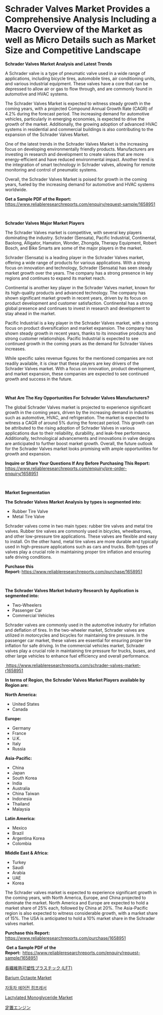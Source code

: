 <p><h1>Schrader Valves Market Provides a Comprehensive Analysis Including a Macro Overview of the Market as well as Micro Details such as Market Size and Competitive Landscape</h1></p><p><strong>Schrader Valves Market Analysis and Latest Trends</strong></p>
<p><p>A Schrader valve is a type of pneumatic valve used in a wide range of applications, including bicycle tires, automobile tires, air conditioning units, and various industrial equipment. These valves have a core that can be depressed to allow air or gas to flow through, and are commonly found in automotive and HVAC systems.</p><p>The Schrader Valves Market is expected to witness steady growth in the coming years, with a projected Compound Annual Growth Rate (CAGR) of 4.2% during the forecast period. The increasing demand for automotive vehicles, particularly in emerging economies, is expected to drive the growth of the market. Additionally, the growing adoption of advanced HVAC systems in residential and commercial buildings is also contributing to the expansion of the Schrader Valves Market.</p><p>One of the latest trends in the Schrader Valves Market is the increasing focus on developing environmentally friendly products. Manufacturers are investing in research and development to create valves that are more energy-efficient and have reduced environmental impact. Another trend is the integration of smart technology in Schrader valves, allowing for remote monitoring and control of pneumatic systems.</p><p>Overall, the Schrader Valves Market is poised for growth in the coming years, fueled by the increasing demand for automotive and HVAC systems worldwide.</p></p>
<p><strong>Get a Sample PDF of the Report:&nbsp;</strong> <a href="https://www.reliableresearchreports.com/enquiry/request-sample/1658951">https://www.reliableresearchreports.com/enquiry/request-sample/1658951</a></p>
<p>&nbsp;</p>
<p><strong>Schrader Valves Major Market Players</strong></p>
<p><p>The Schrader Valves market is competitive, with several key players dominating the industry. Schrader (Sensata), Pacific Industrial, Continental, Baolong, Alligator, Hamaton, Wonder, Zhongda, Therapy Equipment, Robert Bosch, and Bike Smarts are some of the major players in the market.</p><p>Schrader (Sensata) is a leading player in the Schrader Valves market, offering a wide range of products for various applications. With a strong focus on innovation and technology, Schrader (Sensata) has seen steady market growth over the years. The company has a strong presence in key regions and continues to expand its market reach.</p><p>Continental is another key player in the Schrader Valves market, known for its high-quality products and advanced technology. The company has shown significant market growth in recent years, driven by its focus on product development and customer satisfaction. Continental has a strong global presence and continues to invest in research and development to stay ahead in the market.</p><p>Pacific Industrial is a key player in the Schrader Valves market, with a strong focus on product diversification and market expansion. The company has shown steady growth in recent years, thanks to its innovative products and strong customer relationships. Pacific Industrial is expected to see continued growth in the coming years as the demand for Schrader Valves increases.</p><p>While specific sales revenue figures for the mentioned companies are not readily available, it is clear that these players are key drivers of the Schrader Valves market. With a focus on innovation, product development, and market expansion, these companies are expected to see continued growth and success in the future.</p></p>
<p>&nbsp;</p>
<p><strong>What Are The Key Opportunities For Schrader Valves Manufacturers?</strong></p>
<p><p>The global Schrader Valves market is projected to experience significant growth in the coming years, driven by the increasing demand in industries such as automotive, HVAC, and refrigeration. The market is expected to witness a CAGR of around 5% during the forecast period. This growth can be attributed to the rising adoption of Schrader Valves in various applications due to their reliability, durability, and leak-free performance. Additionally, technological advancements and innovations in valve designs are anticipated to further boost market growth. Overall, the future outlook for the Schrader Valves market looks promising with ample opportunities for growth and expansion.</p></p>
<p><strong>Inquire or Share Your Questions If Any Before Purchasing This Report:</strong> <a href="https://www.reliableresearchreports.com/enquiry/pre-order-enquiry/1658951">https://www.reliableresearchreports.com/enquiry/pre-order-enquiry/1658951</a></p>
<p>&nbsp;</p>
<p><strong>Market Segmentation</strong></p>
<p><strong>The Schrader Valves Market Analysis by types is segmented into:</strong></p>
<p><ul><li>Rubber Tire Valve</li><li>Metal Tire Valve</li></ul></p>
<p><p>Schrader valves come in two main types: rubber tire valves and metal tire valves. Rubber tire valves are commonly used in bicycles, wheelbarrows, and other low-pressure tire applications. These valves are flexible and easy to install. On the other hand, metal tire valves are more durable and typically used in high-pressure applications such as cars and trucks. Both types of valves play a crucial role in maintaining proper tire inflation and ensuring safe driving conditions.</p></p>
<p><strong>Purchase this Report:&nbsp;</strong><a href="https://www.reliableresearchreports.com/purchase/1658951">https://www.reliableresearchreports.com/purchase/1658951</a></p>
<p>&nbsp;</p>
<p><strong>The Schrader Valves Market Industry Research by Application is segmented into:</strong></p>
<p><ul><li>Two-Wheelers</li><li>Passenger Car</li><li>Commercial Vehicles</li></ul></p>
<p><p>Schrader valves are commonly used in the automotive industry for inflation and deflation of tires. In the two-wheeler market, Schrader valves are utilized in motorcycles and bicycles for maintaining tire pressure. In the passenger car market, these valves are essential for ensuring proper tire inflation for safe driving. In the commercial vehicles market, Schrader valves play a crucial role in maintaining tire pressure for trucks, buses, and other large vehicles to enhance fuel efficiency and overall performance.</p></p>
<p><a href="https://www.reliableresearchreports.com/schrader-valves-market-r1658951">&nbsp;https://www.reliableresearchreports.com/schrader-valves-market-r1658951</a></p>
<p><strong>In terms of Region, the Schrader Valves Market Players available by Region are:</strong></p>
<p>
    <p> <strong> North America: </strong>
        <ul>
            <li>United States</li>
            <li>Canada</li>
        </ul>
        </p> 
    <p> <strong> Europe: </strong>
        <ul>
            <li>Germany</li>
            <li>France</li>
            <li>U.K.</li>
            <li>Italy</li>
            <li>Russia</li>
        </ul>
        </p> 
    <p> <strong> Asia-Pacific: </strong>
        <ul>
            <li>China</li>
            <li>Japan</li>
            <li>South Korea</li>
            <li>India</li>
            <li>Australia</li>
            <li>China Taiwan</li>
            <li>Indonesia</li>
            <li>Thailand</li>
            <li>Malaysia</li>
        </ul>
        </p> 
    <p> <strong> Latin America: </strong>
        <ul>
            <li>Mexico</li>
            <li>Brazil</li>
            <li>Argentina Korea</li>
            <li>Colombia</li>
        </ul>
        </p> 
    <p> <strong> Middle East & Africa: </strong>
        <ul>
            <li>Turkey</li>
            <li>Saudi</li>
            <li>Arabia</li>
            <li>UAE</li>
            <li>Korea</li>
        </ul>
    </p>
    </p>
<p><p>The Schrader valves market is expected to experience significant growth in the coming years, with North America, Europe, and China projected to dominate the market. North America and Europe are expected to hold a market share of 25% each, followed by China at 20%. The Asia-Pacific region is also expected to witness considerable growth, with a market share of 15%. The USA is anticipated to hold a 10% market share in the Schrader valves market.</p></p>
<p><strong>Purchase this Report: </strong><a href="https://www.reliableresearchreports.com/purchase/1658951">https://www.reliableresearchreports.com/purchase/1658951</a></p>
<p>&nbsp;<strong>Get a Sample PDF of the Report:&nbsp;&nbsp;</strong><a href="https://www.reliableresearchreports.com/enquiry/request-sample/1658951">https://www.reliableresearchreports.com/enquiry/request-sample/1658951</a></p>
<p><strong></strong></p>
<p><p><a href="https://medium.com/@antonehyatt1/%E9%95%B7%E7%B9%8A%E7%B6%AD%E7%86%B1%E5%8F%AF%E5%A1%91%E6%80%A7%E6%A8%B9%E8%84%82-lft-%E7%94%A3%E6%A5%AD%E5%88%86%E6%9E%90%E3%83%AC%E3%83%9D%E3%83%BC%E3%83%88-%E5%B8%82%E5%A0%B4%E8%A6%8F%E6%A8%A1-%E3%82%B7%E3%82%A7%E3%82%A2-%E3%82%A2%E3%83%97%E3%83%AA%E3%82%B1%E3%83%BC%E3%82%B7%E3%83%A7%E3%83%B3-%E5%9C%B0%E5%9F%9F-%E7%AB%B6%E4%BA%89%E6%88%A6%E7%95%A5%E3%81%AE%E3%83%88%E3%83%AC%E3%83%B3%E3%83%89-2024%E5%B9%B4-2031%E5%B9%B4-2e448e053d40">長繊維熱可塑性プラスチック (LFT)</a></p><p><a href="https://github.com/sonuprakash1/Market-Research-Report-List-3/blob/main/barium-octaote-market.md">Barium Octaote Market</a></p><p><a href="https://github.com/RichardLueilwitz787/Market-Research-Report-List-2/blob/main/8047710147469.md">자동차 에어컨 컴프레서</a></p><p><a href="https://github.com/jhcraigie/Market-Research-Report-List-3/blob/main/lactylated-monoglyceride-market.md">Lactylated Monoglyceride Market</a></p><p><a href="https://medium.com/@chloeconn80/%E9%9D%99%E6%AD%A2%E3%82%A8%E3%83%B3%E3%82%B8%E3%83%B3%E7%94%A3%E6%A5%AD%E3%81%AE%E5%88%86%E6%9E%90%E3%83%AC%E3%83%9D%E3%83%BC%E3%83%88-%E5%B8%82%E5%A0%B4%E8%A6%8F%E6%A8%A1-%E3%82%B7%E3%82%A7%E3%82%A2-%E3%82%A2%E3%83%97%E3%83%AA%E3%82%B1%E3%83%BC%E3%82%B7%E3%83%A7%E3%83%B3-%E5%9C%B0%E5%9F%9F-%E7%AB%B6%E4%BA%89%E6%88%A6%E7%95%A5%E3%81%AB%E3%82%88%E3%82%8B%E3%83%88%E3%83%AC%E3%83%B3%E3%83%89-2024%E5%B9%B4-2031%E5%B9%B4-d8eb1fb4689a">定置エンジン</a></p></p>